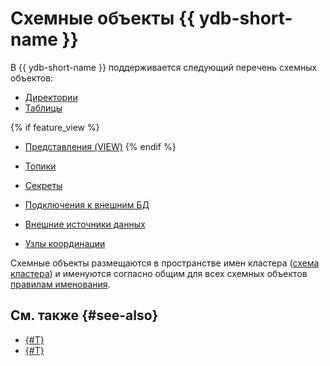 # Схемные объекты {{ ydb-short-name }}

В {{ ydb-short-name }} поддерживается следующий перечень схемных объектов:

* [Директории](dir.md)
* [Таблицы](table.md)

{% if feature_view %}
* [Представления (VIEW)](view.md)
{% endif %}

* [Топики](../topic.md)
* [Секреты](secrets.md)
* [Подключения к внешним БД](external_data_source.md)
* [Внешние источники данных](external_table.md)
* [Узлы координации](coordination-node.md)

Схемные объекты размещаются в пространстве имен кластера ([схема кластера](cluster-schema.md)) и именуются согласно общим для всех схемных объектов [правилам именования](object-naming-rules).

## См. также {#see-also}

- [{#T}](../index.md)
- [{#T}](../topology.md)